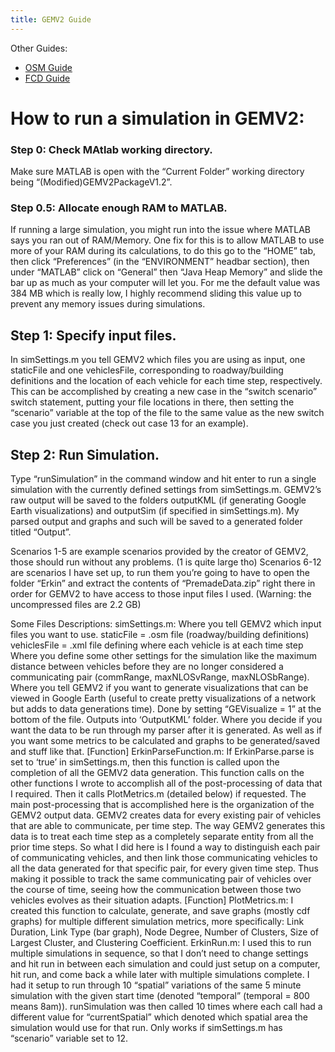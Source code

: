 ```yaml
---
title: GEMV2 Guide
---
```

Other Guides:
- [OSM Guide](OSMGuide.md)
- [FCD Guide](FCDGuide.md)


# How to run a simulation in GEMV2:

### Step 0: Check MAtlab working directory.
Make sure MATLAB is open with the “Current Folder” working directory being “(Modified)GEMV2PackageV1.2”.
### Step 0.5: Allocate enough RAM to MATLAB.
If running a large simulation, you might run into the issue where MATLAB says you ran out of RAM/Memory. One fix for this is to allow MATLAB to use more of your RAM during its calculations, to do this go to the “HOME” tab, then click “Preferences” (in the “ENVIRONMENT” headbar section), then under “MATLAB” click on “General” then “Java Heap Memory” and slide the bar up as much as your computer will let you. For me the default value was 384 MB which is really low, I highly recommend sliding this value up to prevent any memory issues during simulations.
## Step 1: Specify input files.
In simSettings.m you tell GEMV2 which files you are using as input, one staticFile and one vehiclesFile, corresponding to roadway/building definitions and the location of each vehicle for each time step, respectively. This can be accomplished by creating a new case in the “switch scenario” switch statement, putting your file locations in there, then setting the “scenario” variable at the top of the file to the same value as the new switch case you just created (check out case 13 for an example).
## Step 2: Run Simulation.
Type “runSimulation” in the command window and hit enter to run a single simulation with the currently defined settings from simSettings.m. GEMV2’s raw output will be saved to the folders outputKML (if generating Google Earth visualizations) and outputSim (if specified in simSettings.m). My parsed output and graphs and such will be saved to a generated folder titled “Output”.


Scenarios 1-5 are example scenarios provided by the creator of GEMV2, those should run without any problems. (1 is quite large tho)
Scenarios 6-12 are scenarios I have set up, to run them you’re going to have to open the folder “Erkin” and extract the contents of “PremadeData.zip” right there in order for GEMV2 to have access to those input files I used. (Warning: the uncompressed files are 2.2 GB)


Some Files Descriptions:
simSettings.m:
Where you tell GEMV2 which input files you want to use.
staticFile = .osm file (roadway/building definitions)
vehiclesFile = .xml file defining where each vehicle is at each time step
Where you define some other settings for the simulation like the maximum distance between vehicles before they are no longer considered a communicating pair (commRange, maxNLOSvRange, maxNLOSbRange).
Where you tell GEMV2 if you want to generate visualizations that can be viewed in Google Earth (useful to create pretty visualizations of a network but adds to data generations time). Done by setting “GEVisualize = 1” at the bottom of the file. Outputs into ‘OutputKML’ folder.
Where you decide if you want the data to be run through my parser after it is generated.
As well as if you want some metrics to be calculated and graphs to be generated/saved and stuff like that.
[Function] ErkinParseFunction.m:
If ErkinParse.parse is set to ‘true’ in simSettings.m, then this function is called upon the completion of all the GEMV2 data generation.
This function calls on the other functions I wrote to accomplish all of the post-processing of data that I required. Then it calls PlotMetrics.m (detailed below) if requested.
The main post-processing that is accomplished here is the organization of the GEMV2 output data. GEMV2 creates data for every existing pair of vehicles that are able to communicate, per time step. The way GEMV2 generates this data is to treat each time step as a completely separate entity from all the prior time steps. So what I did here is I found a way to distinguish each pair of communicating vehicles, and then link those communicating vehicles to all the data generated for that specific pair, for every given time step. Thus making it possible to track the same communicating pair of vehicles over the course of time, seeing how the communication between those two vehicles evolves as their situation adapts.
[Function] PlotMetrics.m:
I created this function to calculate, generate, and save graphs (mostly cdf graphs) for multiple different simulation metrics, more specifically: Link Duration, Link Type (bar graph), Node Degree, Number of Clusters, Size of Largest Cluster, and Clustering Coefficient.
ErkinRun.m:
I used this to run multiple simulations in sequence, so that I don’t need to change settings and hit run in between each simulation and could just setup on a computer, hit run, and come back a while later with multiple simulations complete.
I had it setup to run through 10 “spatial” variations of the same 5 minute simulation with the given start time (denoted “temporal” (temporal = 800 means 8am)). runSimulation was then called 10 times where each call had a different value for “currentSpatial” which denoted which spatial area the simulation would use for that run. Only works if simSettings.m has “scenario” variable set to 12.
